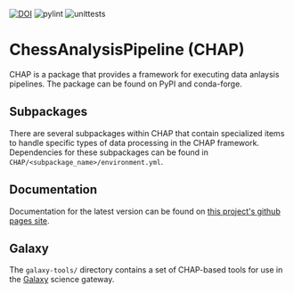 [![DOI](https://zenodo.org/badge/600053436.svg)](https://zenodo.org/badge/latestdoi/600053436)
![pylint](https://github.com/CHESSComputing/ChessAnalysisPipeline/actions/workflows/pylint-check.yml/badge.svg)
![unittests](https://github.com/CHESSComputing/ChessAnalysisPipeline/actions/workflows/unittests.yml/badge.svg)

# ChessAnalysisPipeline (CHAP)
CHAP is a package that provides a framework for executing data anlaysis pipelines. The package can be found on PyPI and conda-forge.

## Subpackages
There are several subpackages within CHAP that contain specialized items to handle specific types of data processing in the CHAP framework. Dependencies for these subpackages can be found in `CHAP/<subpackage_name>/environment.yml`.

## Documentation
Documentation for the latest version can be found on [this project's github pages site](https://chesscomputing.github.io/ChessAnalysisPipeline/).

## Galaxy
The `galaxy-tools/` directory contains a set of CHAP-based tools for use in the [Galaxy](https://galaxyproject.org) science gateway.
